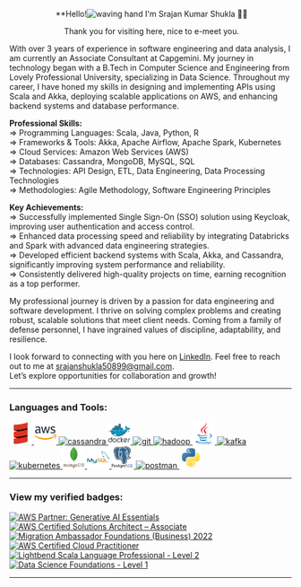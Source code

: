<p align="center">️ **Hello!<img src="https://raw.githubusercontent.com/KarthikNayak024/KarthikNayak024/master/assets/wave.gif" alt="waving hand" width="30px"> I'm Srajan Kumar Shukla 🎯️🚀️</p>
<p align="center">️ Thank you for visiting here, nice to e-meet you. </p>

With over 3 years of experience in software engineering and data analysis, I am currently an Associate Consultant at Capgemini. My journey in technology began with a B.Tech in Computer Science and Engineering from Lovely Professional University, specializing in Data Science. Throughout my career, I have honed my skills in designing and implementing APIs using Scala and Akka, deploying scalable applications on AWS, and enhancing backend systems and database performance.

<b>Professional Skills:</b>
<br>=> Programming Languages: Scala, Java, Python, R
<br>=> Frameworks & Tools: Akka, Apache Airflow, Apache Spark, Kubernetes
<br>=> Cloud Services: Amazon Web Services (AWS)
<br>=> Databases: Cassandra, MongoDB, MySQL, SQL
<br>=> Technologies: API Design, ETL, Data Engineering, Data Processing Technologies
<br>=> Methodologies: Agile Methodology, Software Engineering Principles

<b>Key Achievements:</b>
<br>=> Successfully implemented Single Sign-On (SSO) solution using Keycloak, improving user authentication and access control.
<br>=> Enhanced data processing speed and reliability by integrating Databricks and Spark with advanced data engineering strategies.
<br>=> Developed efficient backend systems with Scala, Akka, and Cassandra, significantly improving system performance and reliability.
<br>=> Consistently delivered high-quality projects on time, earning recognition as a top performer.

My professional journey is driven by a passion for data engineering and software development. I thrive on solving complex problems and creating robust, scalable solutions that meet client needs. Coming from a family of defense personnel, I have ingrained values of discipline, adaptability, and resilience.

I look forward to connecting with you here on <a href="https://www.linkedin.com/in/srajan-shukla/">LinkedIn</a>. Feel free to reach out to me at srajanshukla50899@gmail.com. 
<br>Let’s explore opportunities for collaboration and growth!

---

<h3 align="left">Languages and Tools:</h3>
<p align="left"> <a href="https://www.scala-lang.org" target="_blank" rel="noreferrer"> <img src="https://raw.githubusercontent.com/devicons/devicon/master/icons/scala/scala-original.svg" alt="scala" width="40" height="40"/> </a> <a href="https://aws.amazon.com" target="_blank" rel="noreferrer"> <img src="https://raw.githubusercontent.com/devicons/devicon/master/icons/amazonwebservices/amazonwebservices-original-wordmark.svg" alt="aws" width="40" height="40"/> </a> <a href="https://cassandra.apache.org/" target="_blank" rel="noreferrer"> <img src="https://www.vectorlogo.zone/logos/apache_cassandra/apache_cassandra-icon.svg" alt="cassandra" width="40" height="40"/> </a> <a href="https://www.docker.com/" target="_blank" rel="noreferrer"> <img src="https://raw.githubusercontent.com/devicons/devicon/master/icons/docker/docker-original-wordmark.svg" alt="docker" width="40" height="40"/> </a> <a href="https://git-scm.com/" target="_blank" rel="noreferrer"> <img src="https://www.vectorlogo.zone/logos/git-scm/git-scm-icon.svg" alt="git" width="40" height="40"/> </a> <a href="https://hadoop.apache.org/" target="_blank" rel="noreferrer"> <img src="https://www.vectorlogo.zone/logos/apache_hadoop/apache_hadoop-icon.svg" alt="hadoop" width="40" height="40"/> </a> <a href="https://www.java.com" target="_blank" rel="noreferrer"> <img src="https://raw.githubusercontent.com/devicons/devicon/master/icons/java/java-original.svg" alt="java" width="40" height="40"/> </a> <a href="https://kafka.apache.org/" target="_blank" rel="noreferrer"> <img src="https://www.vectorlogo.zone/logos/apache_kafka/apache_kafka-icon.svg" alt="kafka" width="40" height="40"/> </a> <a href="https://kubernetes.io" target="_blank" rel="noreferrer"> <img src="https://www.vectorlogo.zone/logos/kubernetes/kubernetes-icon.svg" alt="kubernetes" width="40" height="40"/> </a> <a href="https://www.mongodb.com/" target="_blank" rel="noreferrer"> <img src="https://raw.githubusercontent.com/devicons/devicon/master/icons/mongodb/mongodb-original-wordmark.svg" alt="mongodb" width="40" height="40"/> </a> <a href="https://www.mysql.com/" target="_blank" rel="noreferrer"> <img src="https://raw.githubusercontent.com/devicons/devicon/master/icons/mysql/mysql-original-wordmark.svg" alt="mysql" width="40" height="40"/> </a> <a href="https://www.postgresql.org" target="_blank" rel="noreferrer"> <img src="https://raw.githubusercontent.com/devicons/devicon/master/icons/postgresql/postgresql-original-wordmark.svg" alt="postgresql" width="40" height="40"/> </a> <a href="https://postman.com" target="_blank" rel="noreferrer"> <img src="https://www.vectorlogo.zone/logos/getpostman/getpostman-icon.svg" alt="postman" width="40" height="40"/> </a> <a href="https://www.python.org" target="_blank" rel="noreferrer"> <img src="https://raw.githubusercontent.com/devicons/devicon/master/icons/python/python-original.svg" alt="python" width="40" height="40"/> </a>  </p>

---
<h3 align="left">View my verified badges:</h3>

<!--START_SECTION:badges-->
[![AWS Partner: Generative AI Essentials](https://images.credly.com/size/110x110/images/145a5de8-7390-4d57-b4cb-a10e2f9394e2/image.png)](http://www.credly.com/badges/b0ffdf4f-127c-45c9-8d0a-6d3afe628db9 "AWS Partner: Generative AI Essentials")
[![AWS Certified Solutions Architect – Associate](https://images.credly.com/size/110x110/images/0e284c3f-5164-4b21-8660-0d84737941bc/image.png)](http://www.credly.com/badges/5b9f6717-c9a4-48c3-b937-2529382808ea "AWS Certified Solutions Architect – Associate")
[![Migration Ambassador Foundations (Business) 2022](https://images.credly.com/size/110x110/images/c2a04bd2-62d5-4b12-9188-5280fa77e5d6/image.png)](http://www.credly.com/badges/0c8ea99b-e72b-4a00-ae79-dd7eaf8ceb17 "Migration Ambassador Foundations (Business) 2022")
[![AWS Certified Cloud Practitioner](https://images.credly.com/size/110x110/images/00634f82-b07f-4bbd-a6bb-53de397fc3a6/image.png)](http://www.credly.com/badges/24f8e2de-2505-467b-bfc3-d3632fffb04c "AWS Certified Cloud Practitioner")
[![Lightbend Scala Language Professional - Level 2](https://images.credly.com/size/110x110/images/848cb2dd-975a-4681-9494-66aaea1def3a/LSL-P-badge-verified.png)](http://www.credly.com/badges/2beaae47-b2f5-4988-b802-9e0e6bc1d177 "Lightbend Scala Language Professional - Level 2")
[![Data Science Foundations - Level 1](https://images.credly.com/size/110x110/images/5ca7b236-6105-4154-ba22-c8ae12ec1d8c/Data_Sci_Found_Level_1_-_CC_-_2019.png)](http://www.credly.com/badges/b50d8843-7fd7-45f2-987b-be78fe433c5e "Data Science Foundations - Level 1")
<!--END_SECTION:badges-->

---
